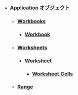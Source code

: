 - ### [Application オブジェクト](https://docs.microsoft.com/ja-jp/office/vba/api/excel.application(object))
  - ### [Workbooks](https://docs.microsoft.com/ja-jp/office/vba/api/excel.workbooks)
    - ### [Workbook](https://docs.microsoft.com/ja-jp/office/vba/api/excel.workbook)
  - ### [Worksheets](https://docs.microsoft.com/ja-jp/office/vba/api/excel.worksheets)
    - ### [Worksheet](https://docs.microsoft.com/ja-jp/office/vba/api/excel.worksheet)    
      - ### [Worksheet.Cells](https://docs.microsoft.com/ja-jp/office/vba/api/excel.worksheet.cells)
  - ### [Range](https://docs.microsoft.com/ja-jp/office/vba/api/excel.range(object))
    
